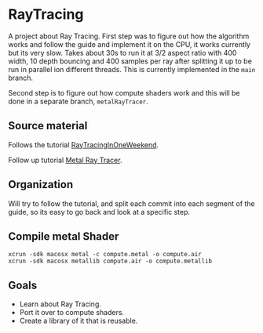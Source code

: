 # RayTracing
A project about Ray Tracing.
First step was to figure out how the algorithm works and follow the guide and implement it on the CPU, it works currently but its very slow. Takes about 30s to run it at 3/2 aspect ratio with 400 width, 10 depth bouncing and 400 samples per ray after splitting it up to be run in parallel ion different threads.
This is currently implemented in the `main` branch.

Second step is to figure out how compute shaders work and this will be done in a separate branch, `metalRayTracer`.

## Source material
Follows the tutorial [RayTracingInOneWeekend](https://raytracing.github.io/books/RayTracingInOneWeekend.html).

Follow up tutorial [Metal Ray Tracer](https://sergeyreznik.github.io/metal-ray-tracer/).

## Organization
Will try to follow the tutorial, and split each commit into each segment of the guide, so its easy to go back and look at a specific step.

## Compile metal Shader
```
xcrun -sdk macosx metal -c compute.metal -o compute.air
xcrun -sdk macosx metallib compute.air -o compute.metallib
```

## Goals
- Learn about Ray Tracing.
- Port it over to compute shaders.
- Create a library of it that is reusable.